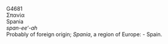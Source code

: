 <body>
  <p>G4681<br>  Σπανία  <br> Spania  <br><i>span-ee‘-ah </i><br>Probably of foreign origin; <i>Spania</i>, a region of Europe: - Spain.<br></p>
 </body>